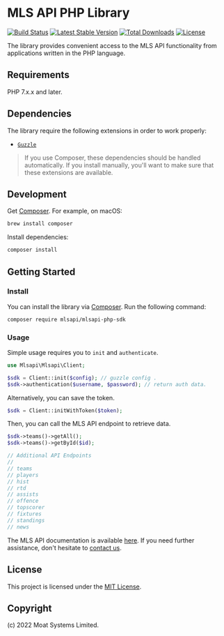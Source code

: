 # MLS API PHP Library

[![Build Status](https://github.com/moatsystems/mlsapi-php-sdk/actions/workflows/ci.yml/badge.svg?branch=main)](https://github.com/moatsystems/mlsapi-php-sdk/actions?query=branch%3Amain)
[![Latest Stable Version](http://poser.pugx.org/mlsapi/mlsapi-php-sdk/v)](https://packagist.org/packages/mlsapi/mlsapi-php-sdk)
[![Total Downloads](https://poser.pugx.org/mlsapi/mlsapi-php-sdk/downloads.svg)](https://packagist.org/packages/mlsapi/mlsapi-php-sdk)
[![License](https://poser.pugx.org/mlsapi/mlsapi-php-sdk/license.svg)](https://packagist.org/packages/mlsapi/mlsapi-php-sdk)

The library provides convenient access to the MLS API functionality from applications written in the PHP language.

## Requirements

PHP 7.x.x and later.

## Dependencies

The library require the following extensions in order to work properly:

-   [`Guzzle`](https://docs.guzzlephp.org/en/stable/)

> If you use Composer, these dependencies should be handled automatically. If you install manually, you'll want to make sure that these extensions are available.

## Development

Get [Composer](https://formulae.brew.sh/formula/composer). For example, on macOS:

```bash
brew install composer
```

Install dependencies:

```bash
composer install
```

## Getting Started

### Install

You can install the library via [Composer](http://getcomposer.org/). Run the following command:

```bash
composer require mlsapi/mlsapi-php-sdk
```

### Usage

Simple usage requires you to `init` and `authenticate`.

```php
use Mlsapi\Mlsapi\Client;

$sdk = Client::init($config); // guzzle config .
$sdk->authentication($username, $password); // return auth data.
```

Alternatively, you can save the token.

```php
$sdk = Client::initWithToken($token);
```

Then, you can call the MLS API endpoint to retrieve data.

```php
$sdk->teams()->getAll();
$sdk->teams()->getById($id);

// Additional API Endpoints
//
// teams
// players
// hist
// rtd
// assists
// offence
// topscorer
// fixtures
// standings
// news
```

The MLS API documentation is available [here](https://moatsystems.com/mls-api/). If you need further assistance, don't hesitate to [contact us](https://moatsystems.com/contact/).

## License

This project is licensed under the [MIT License](./LICENSE).  
  
## Copyright

(c) 2022 Moat Systems Limited.